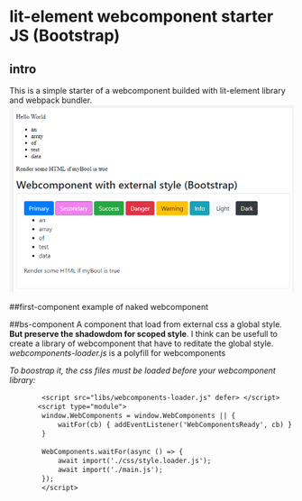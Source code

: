 # lit-element webcomponent starter JS (Bootstrap)

## intro
This is a simple starter of a webcomponent builded with lit-element library and webpack bundler.
![screen](https://github.com/ianes1978/lit-element-webpack-starter/blob/master/images/screenshot.PNG)

##first-component
example of naked webcomponent

##bs-component
A component that load from external css a global style.
**But preserve the shadowdom for scoped style**.
I think can be usefull to create a library of webcomponent that have to reditate the global style.
*webcomponents-loader.js* is a polyfill for webcomponents

*To boostrap it, the css files must be loaded before your webcomponent library:*
```    <!-- Load polyfills -->
        <script src="libs/webcomponents-loader.js" defer> </script>
       <script type="module">
        window.WebComponents = window.WebComponents || {
            waitFor(cb) { addEventListener('WebComponentsReady', cb) }
        }

        WebComponents.waitFor(async () => {
            await import('./css/style.loader.js');
            await import('./main.js');
        });
        </script>
```
